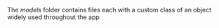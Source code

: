 The *models* folder contains files each with a custom class of an object widely used throughout the app